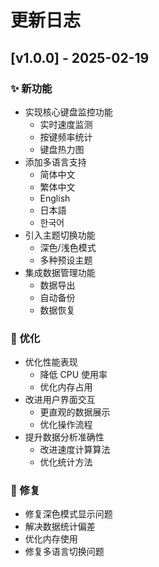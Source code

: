 # 更新日志

## [v1.0.0] - 2025-02-19

### ✨ 新功能
- 实现核心键盘监控功能
  - 实时速度监测
  - 按键频率统计
  - 键盘热力图
- 添加多语言支持
  - 简体中文
  - 繁体中文
  - English
  - 日本語
  - 한국어
- 引入主题切换功能
  - 深色/浅色模式
  - 多种预设主题
- 集成数据管理功能
  - 数据导出
  - 自动备份
  - 数据恢复

### 🔧 优化
- 优化性能表现
  - 降低 CPU 使用率
  - 优化内存占用
- 改进用户界面交互
  - 更直观的数据展示
  - 优化操作流程
- 提升数据分析准确性
  - 改进速度计算算法
  - 优化统计方法

### 🐛 修复
- 修复深色模式显示问题
- 解决数据统计偏差
- 优化内存使用
- 修复多语言切换问题 
